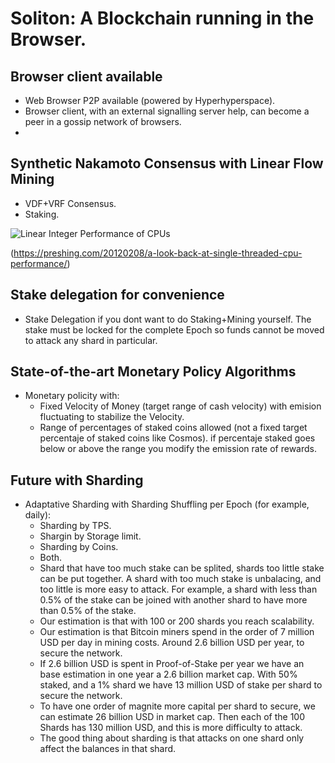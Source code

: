 # Soliton: A Blockchain running in the Browser.

## Browser client available

* Web Browser P2P available (powered by Hyperhyperspace).
* Browser client, with an external signalling server help, can become a peer in a gossip network of browsers.
* 

## Synthetic Nakamoto Consensus with Linear Flow Mining

- VDF+VRF Consensus.
- Staking.

![Linear Integer Performance of CPUs](https://preshing.com/images/integer-perf.png)

(https://preshing.com/20120208/a-look-back-at-single-threaded-cpu-performance/)


## Stake delegation for convenience

- Stake Delegation if you dont want to do Staking+Mining yourself. The stake must be locked for the complete Epoch so funds cannot be moved to attack any shard in particular.

## State-of-the-art Monetary Policy Algorithms

- Monetary policity with:
  * Fixed Velocity of Money (target range of cash velocity) with emision fluctuating to stabilize the Velocity.
  * Range of percentages of staked coins allowed (not a fixed target percentaje of staked coins like Cosmos). if percentaje staked goes below or above the range you modify the emission rate of rewards.

## Future with Sharding

- Adaptative Sharding with Sharding Shuffling per Epoch (for example, daily):
  * Sharding by TPS.
  * Shargin by Storage limit.
  * Sharding by Coins.
  * Both.
  * Shard that have too much stake can be splited, shards too little stake can be put together. A shard with too much stake is unbalacing, and too little is more easy to attack. For example, a shard with less than 0.5% of the stake can be joined with another shard to have more than 0.5% of the stake.
  * Our estimation is that with 100 or 200 shards you reach scalability.
  * Our estimation is that Bitcoin miners spend in the order of 7 million USD per day in mining costs. Around 2.6 billion USD per year, to secure the network.
  * If 2.6 billion USD is spent in Proof-of-Stake per year we have an base estimation in one year a 2.6 billion market cap. With 50% staked, and a 1% shard we have 13 million USD of stake per shard to secure the network.
  * To have one order of magnite more capital per shard to secure, we can estimate 26 billion USD in market cap. Then each of the 100 Shards has 130 million USD, and this is more difficulty to attack.
  * The good thing about sharding is that attacks on one shard only affect the balances in that shard.



